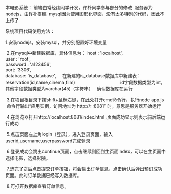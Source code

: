 本电影系统：
  前端由常经纬同学开发，许朴同学参与部分的修改
  服务器为nodejs，由许朴搭建
  mysql因为使用图形化界面，没有太多特别的代码，因此不上传了
 
 系统项目代码使用方法：
 
 
  1.安装nodejs，安装mysql，并分别配置好环境变量
  
  
  2.在mysql中新建数据库，具体信息为：
                        host     : 'localhost',       
                        user     : 'root',              
                        password : 'a123456',       
                        port: '3306',                   
                        database: 'is_database', 
     在新建的is_database数据库中新建表：reservation(id,name,cinema,film)
                                    id字段数据类型为int，其他字段数据类型为varchar(45)（字符串）
   确认数据库在运行
   
   
  3.在项目根目录下按shift+鼠标右键，在此处打开cmd命令行，执行node app.js
    命令行输出“应用实例，访问地址为 http://:::8081” 时，意思是服务器开始运行
    
    
  4.在浏览器打开http://localhost:8081/index.html ,页面成功显示则表示前后端运行成功
  
  
  5.点击页面左上角login（登录），进入登录页面，输入userid,username,userpassword完成登录
  
  
  6.登录成功会跳出continue页面，点击继续则回到主页面index，可以在主页面中选择电影，选择影院。
  
  
  7.选完了之后点击提交订单按钮，将会输出订单信息，点击确认后弹出预订成功页面。此时订单数据已经写入数据库。
  
  8.可打开数据库查看订单信息。
